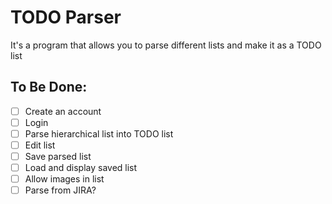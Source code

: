 # TODO Parser
It's a program that allows you to parse different lists and make it as a TODO list

## To Be Done:
- [ ] Create an account
- [ ] Login
- [ ] Parse hierarchical list into TODO list
- [ ] Edit list
- [ ] Save parsed list
- [ ] Load and display saved list
- [ ] Allow images in list
- [ ] Parse from JIRA?